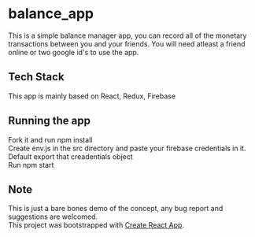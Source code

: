 # balance_app
This is a simple balance manager app, you can record all of the monetary transactions between you and your friends. You will need atleast a friend online or two google id's to use the app.

## Tech Stack
This app is mainly based on React, Redux, Firebase

## Running the app
Fork it and run npm install  
Create env.js in the src directory and paste your firebase credentials in it. Default export that creadentials object  
Run npm start

## Note
This is just a bare bones demo of the concept, any bug report and suggestions are welcomed.  
This project was bootstrapped with [Create React App](https://github.com/facebook/create-react-app).  

